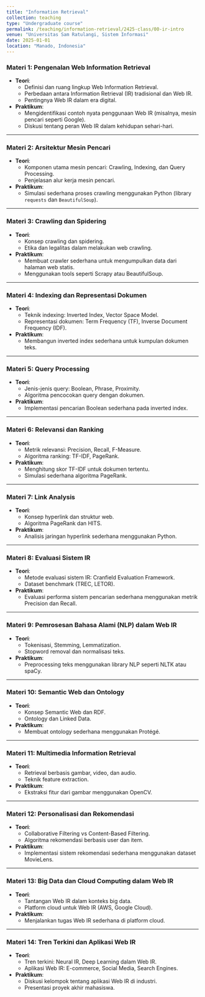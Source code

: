 ```yaml
---
title: "Information Retrieval"
collection: teaching
type: "Undergraduate course"
permalink: /teaching/information-retrieval/2425-class/00-ir-intro
venue: "Universitas Sam Ratulangi, Sistem Informasi"
date: 2025-01-01
location: "Manado, Indonesia"
---
```


### **Materi 1: Pengenalan Web Information Retrieval**

- **Teori**:
  - Definisi dan ruang lingkup Web Information Retrieval.
  - Perbedaan antara Information Retrieval (IR) tradisional dan Web IR.
  - Pentingnya Web IR dalam era digital.
- **Praktikum**:
  - Mengidentifikasi contoh nyata penggunaan Web IR (misalnya, mesin pencari seperti Google).
  - Diskusi tentang peran Web IR dalam kehidupan sehari-hari.

---

### **Materi 2: Arsitektur Mesin Pencari**

- **Teori**:
  - Komponen utama mesin pencari: Crawling, Indexing, dan Query Processing.
  - Penjelasan alur kerja mesin pencari.
- **Praktikum**:
  - Simulasi sederhana proses crawling menggunakan Python (library `requests` dan `BeautifulSoup`).

---

### **Materi 3: Crawling dan Spidering**

- **Teori**:
  - Konsep crawling dan spidering.
  - Etika dan legalitas dalam melakukan web crawling.
- **Praktikum**:
  - Membuat crawler sederhana untuk mengumpulkan data dari halaman web statis.
  - Menggunakan tools seperti Scrapy atau BeautifulSoup.

---

### **Materi 4: Indexing dan Representasi Dokumen**

- **Teori**:
  - Teknik indexing: Inverted Index, Vector Space Model.
  - Representasi dokumen: Term Frequency (TF), Inverse Document Frequency (IDF).
- **Praktikum**:
  - Membangun inverted index sederhana untuk kumpulan dokumen teks.

---

### **Materi 5: Query Processing**

- **Teori**:
  - Jenis-jenis query: Boolean, Phrase, Proximity.
  - Algoritma pencocokan query dengan dokumen.
- **Praktikum**:
  - Implementasi pencarian Boolean sederhana pada inverted index.

---

### **Materi 6: Relevansi dan Ranking**

- **Teori**:
  - Metrik relevansi: Precision, Recall, F-Measure.
  - Algoritma ranking: TF-IDF, PageRank.
- **Praktikum**:
  - Menghitung skor TF-IDF untuk dokumen tertentu.
  - Simulasi sederhana algoritma PageRank.

---

### **Materi 7: Link Analysis**

- **Teori**:
  - Konsep hyperlink dan struktur web.
  - Algoritma PageRank dan HITS.
- **Praktikum**:
  - Analisis jaringan hyperlink sederhana menggunakan Python.

---

### **Materi 8: Evaluasi Sistem IR**

- **Teori**:
  - Metode evaluasi sistem IR: Cranfield Evaluation Framework.
  - Dataset benchmark (TREC, LETOR).
- **Praktikum**:
  - Evaluasi performa sistem pencarian sederhana menggunakan metrik Precision dan Recall.

---

### **Materi 9: Pemrosesan Bahasa Alami (NLP) dalam Web IR**

- **Teori**:
  - Tokenisasi, Stemming, Lemmatization.
  - Stopword removal dan normalisasi teks.
- **Praktikum**:
  - Preprocessing teks menggunakan library NLP seperti NLTK atau spaCy.

---

### **Materi 10: Semantic Web dan Ontology**

- **Teori**:
  - Konsep Semantic Web dan RDF.
  - Ontology dan Linked Data.
- **Praktikum**:
  - Membuat ontology sederhana menggunakan Protégé.

---

### **Materi 11: Multimedia Information Retrieval**

- **Teori**:
  - Retrieval berbasis gambar, video, dan audio.
  - Teknik feature extraction.
- **Praktikum**:
  - Ekstraksi fitur dari gambar menggunakan OpenCV.

---

### **Materi 12: Personalisasi dan Rekomendasi**

- **Teori**:
  - Collaborative Filtering vs Content-Based Filtering.
  - Algoritma rekomendasi berbasis user dan item.
- **Praktikum**:
  - Implementasi sistem rekomendasi sederhana menggunakan dataset MovieLens.

---

### **Materi 13: Big Data dan Cloud Computing dalam Web IR**

- **Teori**:
  - Tantangan Web IR dalam konteks big data.
  - Platform cloud untuk Web IR (AWS, Google Cloud).
- **Praktikum**:
  - Menjalankan tugas Web IR sederhana di platform cloud.

---

### **Materi 14: Tren Terkini dan Aplikasi Web IR**

- **Teori**:
  - Tren terkini: Neural IR, Deep Learning dalam Web IR.
  - Aplikasi Web IR: E-commerce, Social Media, Search Engines.
- **Praktikum**:
  - Diskusi kelompok tentang aplikasi Web IR di industri.
  - Presentasi proyek akhir mahasiswa.
